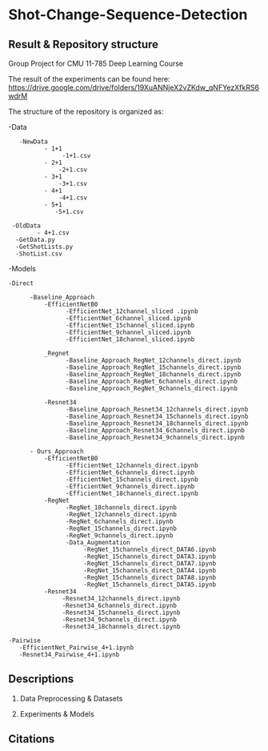# Shot-Change-Sequence-Detection
## Result & Repository structure
Group Project for CMU 11-785 Deep Learning Course

The result of the experiments can be found here: https://drive.google.com/drive/folders/19XuANNjeX2vZKdw_qNFYezXfkRS6wdrM

The structure of the repository is organized as:

  -Data 
  
       -NewData
              - 1+1
                   -1+1.csv
              - 2+1
                  -2+1.csv
              - 3+1
                  -3+1.csv
              - 4+1
                  -4+1.csv
              - 5+1
                 -5+1.csv
              
     -OldData
            - 4+1.csv
      -GetData.py
      -GetShotLists.py
      -ShotList.csv

 
 -Models
 
    -Direct
   
          -Baseline_Approach
              -EfficientNetB0
                    -EfficientNet_12channel_sliced .ipynb	
                    -EfficientNet_6channel_sliced.ipynb
                    -EfficientNet_15channel_sliced.ipynb
                    -EfficientNet_9channel_sliced.ipynb
                    -EfficientNet_18channel_sliced.ipynb
                    
              _Regnet
                    -Baseline_Approach_RegNet_12channels_direct.ipynb
                    -Baseline_Approach_RegNet_15channels_direct.ipynb
                    -Baseline_Approach_RegNet_18channels_direct.ipynb
                    -Baseline_Approach_RegNet_6channels_direct.ipynb
                    -Baseline_Approach_RegNet_9channels_direct.ipynb
                    
              -Resnet34
                    -Baseline_Approach_Resnet34_12channels_direct.ipynb
                    -Baseline_Approach_Resnet34_15channels_direct.ipynb
                    -Baseline_Approach_Resnet34_18channels_direct.ipynb
                    -Baseline_Approach_Resnet34_6channels_direct.ipynb
                    -Baseline_Approach_Resnet34_9channels_direct.ipynb
         
          - Ours_Approach
              -EfficientNetB0
                    -EfficientNet_12channels_direct.ipynb
                    -EfficientNet_6channels_direct.ipynb
                    -EfficientNet_15channels_direct.ipynb
                    -EfficientNet_9channels_direct.ipynb
                    -EfficientNet_18channels_direct.ipynb
              -RegNet
                    -RegNet_18channels_direct.ipynb
                    -RegNet_12channels_direct.ipynb	
                    -RegNet_6channels_direct.ipynb
                    -RegNet_15channels_direct.ipynb	
                    -RegNet_9channels_direct.ipynb
                    -Data_Augmentation
                         -RegNet_15channels_direct_DATA6.ipynb
                         -RegNet_15channels_direct_DATA3.ipynb
                         -RegNet_15channels_direct_DATA7.ipynb
                         -RegNet_15channels_direct_DATA4.ipynb
                         -RegNet_15channels_direct_DATA8.ipynb
                         -RegNet_15channels_direct_DATA5.ipynb
              -Resnet34
                   -Resnet34_12channels_direct.ipynb
                   -Resnet34_6channels_direct.ipynb
                   -Resnet34_15channels_direct.ipynb
                   -Resnet34_9channels_direct.ipynb
                   -Resnet34_18channels_direct.ipynb
     
    -Pairwise
       -EfficientNet_Pairwise_4+1.ipynb	
       -Resnet34_Pairwise_4+1.ipynb



## Descriptions

1. Data Preprocessing & Datasets


2. Experiments & Models

## Citations

